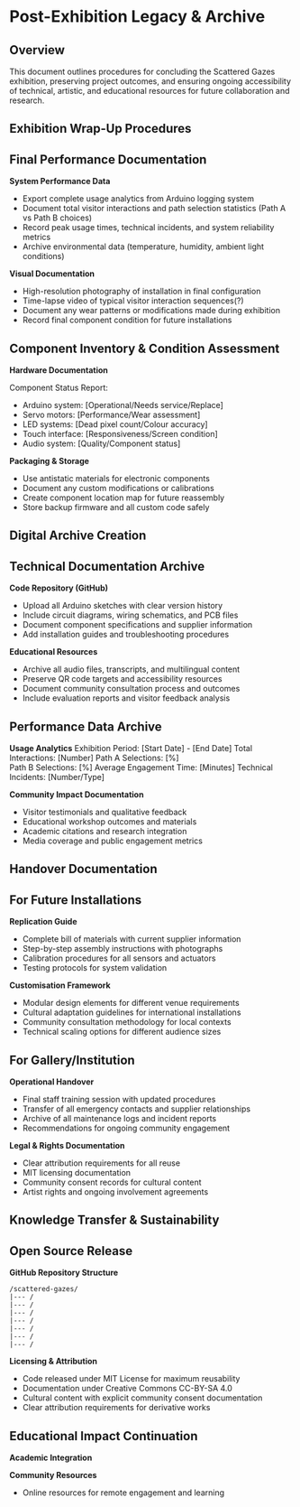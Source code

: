# Post-Exhibition Legacy & Archive

## Overview

This document outlines procedures for  concluding the Scattered Gazes exhibition, preserving project outcomes, and ensuring ongoing accessibility of technical, artistic, and educational resources for future collaboration and research.

## Exhibition Wrap-Up Procedures

## Final Performance Documentation

**System Performance Data**
- Export complete usage analytics from Arduino logging system
- Document total visitor interactions and path selection statistics (Path A vs Path B choices)
- Record peak usage times, technical incidents, and system reliability metrics
- Archive environmental data (temperature, humidity, ambient light conditions)

**Visual Documentation**
- High-resolution photography of installation in final configuration
- Time-lapse video of typical visitor interaction sequences(?)
- Document any wear patterns or modifications made during exhibition
- Record final component condition for future installations

## Component Inventory & Condition Assessment
**Hardware Documentation**

Component Status Report:
- Arduino system: [Operational/Needs service/Replace]
- Servo motors: [Performance/Wear assessment]
- LED systems: [Dead pixel count/Colour accuracy]
- Touch interface: [Responsiveness/Screen condition]
- Audio system: [Quality/Component status]


**Packaging & Storage**
- Use antistatic materials for electronic components
- Document any custom modifications or calibrations
- Create component location map for future reassembly
- Store backup firmware and all custom code safely

## Digital Archive Creation

## Technical Documentation Archive

**Code Repository (GitHub)**
- Upload all Arduino sketches with clear version history
- Include circuit diagrams, wiring schematics, and PCB files
- Document component specifications and supplier information
- Add installation guides and troubleshooting procedures

**Educational Resources**

- Archive all audio files, transcripts, and multilingual content
- Preserve QR code targets and accessibility resources
- Document community consultation process and outcomes
- Include evaluation reports and visitor feedback analysis

## Performance Data Archive

**Usage Analytics**
Exhibition Period: [Start Date] - [End Date] 
Total Interactions: [Number] 
Path A Selections: [%]  
Path B Selections: [%] 
Average Engagement Time: [Minutes] 
Technical Incidents: [Number/Type] 

**Community Impact Documentation**
- Visitor testimonials and qualitative feedback
- Educational workshop outcomes and materials
- Academic citations and research integration
- Media coverage and public engagement metrics

## Handover Documentation

## For Future Installations
**Replication Guide**
- Complete bill of materials with current supplier information
- Step-by-step assembly instructions with photographs
- Calibration procedures for all sensors and actuators
- Testing protocols for system validation 

**Customisation Framework**
- Modular design elements for different venue requirements
- Cultural adaptation guidelines for international installations
- Community consultation methodology for local contexts
- Technical scaling options for different audience sizes

## For Gallery/Institution
**Operational Handover**
- Final staff training session with updated procedures
- Transfer of all emergency contacts and supplier relationships
- Archive of all maintenance logs and incident reports
- Recommendations for ongoing community engagement

**Legal & Rights Documentation**
- Clear attribution requirements for all reuse
- MIT licensing documentation
- Community consent records for cultural content
- Artist rights and ongoing involvement agreements

## Knowledge Transfer & Sustainability

## Open Source Release

**GitHub Repository Structure**
```
/scattered-gazes/
|--- /
|--- /
|--- /
|--- /
|--- /
|--- /
|--- /
```

**Licensing & Attribution**
- Code released under MIT License for maximum reusability
- Documentation under Creative Commons CC-BY-SA 4.0
- Cultural content with explicit community consent documentation
- Clear attribution requirements for derivative works

## Educational Impact Continuation

**Academic Integration**

**Community Resources**
- Online resources for remote engagement and learning

